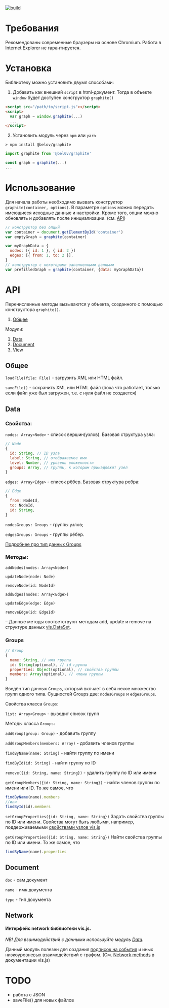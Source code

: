 

![build](https://img.shields.io/circleci/build/github/bel0v/graphite?style=flat)

# Требования

Рекомендованы современные браузеры на основе Chromium. Работа в Internet Explorer не гарантируется.

# Установка
Библиотеку можно установить двумя способами:

1) Добавить как внешний `script` в html-документ. Тогда в объекте `window` будет доступен конструктор `graphite()`

```html
<script src="/path/to/script.js"></script>
<script>
  var graph = window.graphite(...)
  ...
</script>
```

2) Установить модуль через `npm` или `yarn`

```shell
> npm install @belov/graphite
```

```javascript
import graphite from '@bel0v/graphite'

const graph = graphite(...)
...
```

# Использование

Для начала работы необходимо вызвать конструктор `graphite(container, options)`. В параметре `options` можно передать имеющиеся исходные данные и настройки. Кроме того, опции можно обновлять и добавлять после инициализации. (см. [API](#API))

```javascript
// конструктор без опций
var container = document.getElementById('container')
var emptyGraph = graphite(container)

var myGraphData = {
  nodes: [{ id: 1 }, { id: 2 }]
  edges: [{ from: 1, to: 2 }],
}
// конструктор с некоторыми заполненными данными
var prefilledGraph = graphite(container, {data: myGraphData})
```

# API

Перечисленные методы вызываются у объекта, созданного с помощью конструктора `graphite()`.

1. [Общее](#общее)

Модули:
1. [Data](#data)
2. [Document](#document)
3. [View](#view)

## Общее

`loadFile(file: File)` - загрузить XML или HTML файл.

`saveFile()` - сохранить XML или HTML файл (пока что работает, только если файл уже был загружен, т.е. с нуля файл не создается)

## Data

### Свойства:

`nodes: Array<Node>` - список вершин(узлов). Базовая структура узла:
  ```javascript
  // Node
  {
    id: String, // ID узла
    label: String, // отображаемое имя
    level: Number, // уровень вложенности
    groups: Array, // группы, к которым принадлежит узел
  }
  ```

`edges: Array<Edge>` - список рёбер. Базовая структура ребра:
  ```javascript
  // Edge
  {
    from: NodeId,
    to: NodeId,
    id: String,
  }
  ```

`nodesGroups: Groups` - группы узлов;

`edgesGroups: Groups` - группы рёбер.

[Подробнее про тип данных Groups](#Groups)

### Методы:

`addNodes(nodes: Array<Node>)`

`updateNode(node: Node)`

`removeNode(id: NodeId)`

`addEdges(nodes: Array<Edge>)`

`updateEdge(edge: Edge)`

`removeEdge(id: EdgeId)`

– Данные методы соответствуют методам add, update и remove на структуре данных [vis.DataSet](https://visjs.github.io/vis-data/data/dataset.html).

### Groups

```javascript
// Group
{
  name: String, // имя группы
  id: String(optional), // id группы
  properties: Object(optional), // свойства группы
  members: Array(optional), // члены группы
}
```
Введён тип данных `Groups`, который вклчает в себя некое множество групп одного типа. Сущностей Groups две: `nodesGroups` и `edgesGroups`.

Свойства класса `Groups`:

`list: Array<Group>` - выводит список групп

Методы класса `Groups`:


`addGroup(group: Group)` - добавить группу

`addGroupMembers(members: Array)` - добавить членов группы

`findByName(name: String)` - найти группу по имени

`findById(id: String)` - найти группу по ID

 `remove({id: String, name: String})` - удалить группу по ID или имени

 `getGroupMembers({id: String, name: String})` - найти членов группы по имени или ID. То же самое, что
 ```javascript
 findByName(name).members
 //или
findById(id).members
 ```

 `setGroupProperties({id: String, name: String})` Задать свойства группы по ID или имени. Свойства могут быть любыми, например, поддерживаемыми [свойствами узлов vis.js](https://visjs.github.io/vis-network/docs/network/nodes.html)

 `getGroupProperties({id: String, name: String})` Найти свойства группы по ID или имени. То же самое, что
 ```javascript
 findByName(name).properties
```

## Document

`doc` - сам документ

`name` - имя документа

`type` - тип документа

## Network

#### Интерфейс network библиотеки vis.js.

*NB! Для взаимодействий с данными используйте модуль [Data](#Data).*

Данный модуль полезен для создания [подписок на события](https://visjs.github.io/vis-network/docs/network/#Events) и иных низкоуровневых взаимодействий с графом. (См. [Network methods](https://visjs.github.io/vis-network/docs/network/#methods) в документации vis.js)


# TODO

- работа с JSON
- saveFile() для новых файлов